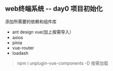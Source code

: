 ## web终端系统 -- day0 项目初始化

添加所需要的依赖和组件库 

- ant design vue(加上按需导入）
- axios
- pinia
- vue-router
- loadash

>  npm i unplugin-vue-components -D 按需加载
